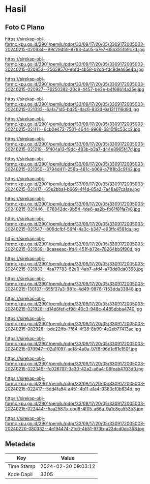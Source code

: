 # Hasil

## Foto C Plano

https://sirekap-obj-formc.kpu.go.id/2901/pemilu/pdpr/33/09/17/20/05/3309172005003-20240215-020634--99c29459-8783-4a05-b7e7-65b355fb9c7d.jpg

https://sirekap-obj-formc.kpu.go.id/2901/pemilu/pdpr/33/09/17/20/05/3309172005003-20240215-020853--25659570-ebfd-4b58-b2cb-fdc9dea65e4b.jpg

https://sirekap-obj-formc.kpu.go.id/2901/pemilu/pdpr/33/09/17/20/05/3309172005003-20240215-020927--76250382-20c9-4457-be3e-b4f68b14a25e.jpg

https://sirekap-obj-formc.kpu.go.id/2901/pemilu/pdpr/33/09/17/20/05/3309172005003-20240215-021033--6a1a71d5-bd25-4ac6-833d-6a1311116d9d.jpg

https://sirekap-obj-formc.kpu.go.id/2901/pemilu/pdpr/33/09/17/20/05/3309172005003-20240215-021111--6cb0e472-7501-4644-9968-6810f8c53cc2.jpg

https://sirekap-obj-formc.kpu.go.id/2901/pemilu/pdpr/33/09/17/20/05/3309172005003-20240215-021219--5f404a13-f9dc-483b-b3a7-d44e8965f47d.jpg

https://sirekap-obj-formc.kpu.go.id/2901/pemilu/pdpr/33/09/17/20/05/3309172005003-20240215-021350--3794d411-256b-481c-b069-a71f8b3c9142.jpg

https://sirekap-obj-formc.kpu.go.id/2901/pemilu/pdpr/33/09/17/20/05/3309172005003-20240215-021417--65e2bba1-b669-4f4d-85a2-7a48a07ca1ae.jpg

https://sirekap-obj-formc.kpu.go.id/2901/pemilu/pdpr/33/09/17/20/05/3309172005003-20240215-021446--076842dc-9b54-4de6-aa2b-fb61f81fa7e8.jpg

https://sirekap-obj-formc.kpu.go.id/2901/pemilu/pdpr/33/09/17/20/05/3309172005003-20240215-021547--809dcfbf-56f4-4a3c-b347-e93ffc4561da.jpg

https://sirekap-obj-formc.kpu.go.id/2901/pemilu/pdpr/33/09/17/20/05/3309172005003-20240215-021639--8caaeeac-1fd4-451f-b72e-78264bb9f90d.jpg

https://sirekap-obj-formc.kpu.go.id/2901/pemilu/pdpr/33/09/17/20/05/3309172005003-20240215-021833--4aa77783-62a9-4ab7-afd4-a70dd0da0368.jpg

https://sirekap-obj-formc.kpu.go.id/2901/pemilu/pdpr/33/09/17/20/05/3309172005003-20240215-130137--655f37a3-981c-4d49-9876-7f53dda33848.jpg

https://sirekap-obj-formc.kpu.go.id/2901/pemilu/pdpr/33/09/17/20/05/3309172005003-20240215-021926--d14d6fef-cf98-40c3-948c-4485dbba4740.jpg

https://sirekap-obj-formc.kpu.go.id/2901/pemilu/pdpr/33/09/17/20/05/3309172005003-20240215-082926--bde22ffb-7f64-4f38-8b99-4e2eb77413ac.jpg

https://sirekap-obj-formc.kpu.go.id/2901/pemilu/pdpr/33/09/17/20/05/3309172005003-20240215-070947--02a1f097-ae18-4a0a-97f8-96d1e61e150f.jpg

https://sirekap-obj-formc.kpu.go.id/2901/pemilu/pdpr/33/09/17/20/05/3309172005003-20240215-022345--fc026707-3a30-42a2-a6a4-08feab4703d0.jpg

https://sirekap-obj-formc.kpu.go.id/2901/pemilu/pdpr/33/09/17/20/05/3309172005003-20240215-022417--5dd4fa54-a451-4b11-a1a4-0383cf0b634d.jpg

https://sirekap-obj-formc.kpu.go.id/2901/pemilu/pdpr/33/09/17/20/05/3309172005003-20240215-022444--5aa2587b-cbd8-4f05-a66a-9a1c8ea553b3.jpg

https://sirekap-obj-formc.kpu.go.id/2901/pemilu/pdpr/33/09/17/20/05/3309172005003-20240220-080332--4e194474-21c6-4b51-973b-a23dcd0dc358.jpg


## Metadata

| Key        | Value               |
| ---------- | ------------------- |
| Time Stamp | 2024-02-20 09:03:12 |
| Kode Dapil | 3305                |



